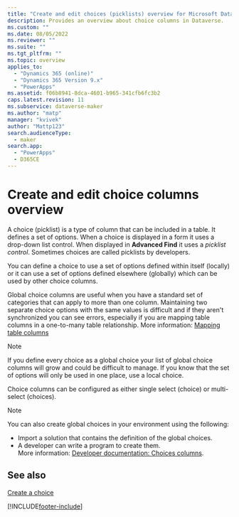 ```yaml
---
title: "Create and edit choices (picklists) overview for Microsoft Dataverse | MicrosoftDocs"
description: Provides an overview about choice columns in Dataverse.
ms.custom: ""
ms.date: 08/05/2022
ms.reviewer: ""
ms.suite: ""
ms.tgt_pltfrm: ""
ms.topic: overview
applies_to: 
  - "Dynamics 365 (online)"
  - "Dynamics 365 Version 9.x"
  - "PowerApps"
ms.assetid: f06b8941-8dca-4601-b965-341cfb6fc3b2
caps.latest.revision: 11
ms.subservice: dataverse-maker
ms.author: "matp"
manager: "kvivek"
author: "Mattp123"
search.audienceType: 
  - maker
search.app: 
  - "PowerApps"
  - D365CE
---
```

# Create and edit choice columns overview

A choice (picklist) is a type of column that can be included in a table. It defines a set of options. When a choice is displayed in a form it uses a drop-down list control. When displayed in **Advanced Find** it uses a *picklist control*. Sometimes choices are called picklists by developers.  
  
You can define a choice  to use a set of options defined within itself (locally) or it can use a set of options defined elsewhere (globally) which can be used by other choice  columns.

Global choice columns are useful when you have a standard set of categories that can apply to more than one column. Maintaining two separate choice options with the same values is difficult and if they aren't synchronized you can see errors, especially if you are mapping table columns in a one-to-many table relationship. More information:  [Mapping table columns](map-entity-fields.md)

> [!NOTE]
> If you define every choice as a global choice your list of global choice columns will grow and could be difficult to manage. If you know that the set of options will only be used in one place, use a local choice.

Choice columns can be configured as either single select (choice) or multi-select (choices).

> [!NOTE]
> You can also create global choices in your environment using the following:
> - Import a solution that contains the definition of the global choices.
> - A developer can write a program to create them. <br />More information: [Developer documentation: Choices columns](/power-apps/developer/data-platform/multi-select-picklist).

## See also

[Create a choice ](custom-picklists.md)<br />

[!INCLUDE[footer-include](../../includes/footer-banner.md)]
